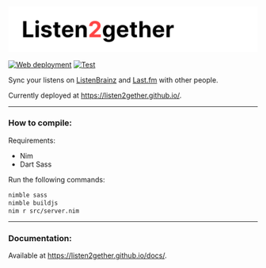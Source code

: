 ![Listen2gether](public/assets/banner.png)

[![Web deployment](https://github.com/Listen2gether/Listen2gether.github.io/actions/workflows/web.yml/badge.svg)](https://github.com/Listen2gether/Listen2gether.github.io/actions/workflows/web.yml)
[![Test](https://github.com/Listen2gether/Listen2gether.github.io/actions/workflows/test.yml/badge.svg)](https://github.com/Listen2gether/Listen2gether.github.io/actions/workflows/test.yml)

Sync your listens on [ListenBrainz](https://listenbrainz.org) and [Last.fm](https://last.fm) with other people.

Currently deployed at https://listen2gether.github.io/.

---

### How to compile:

Requirements:
 - Nim
 - Dart Sass

Run the following commands:
```
nimble sass
nimble buildjs
nim r src/server.nim
```

---

### Documentation:

Available at https://listen2gether.github.io/docs/.
